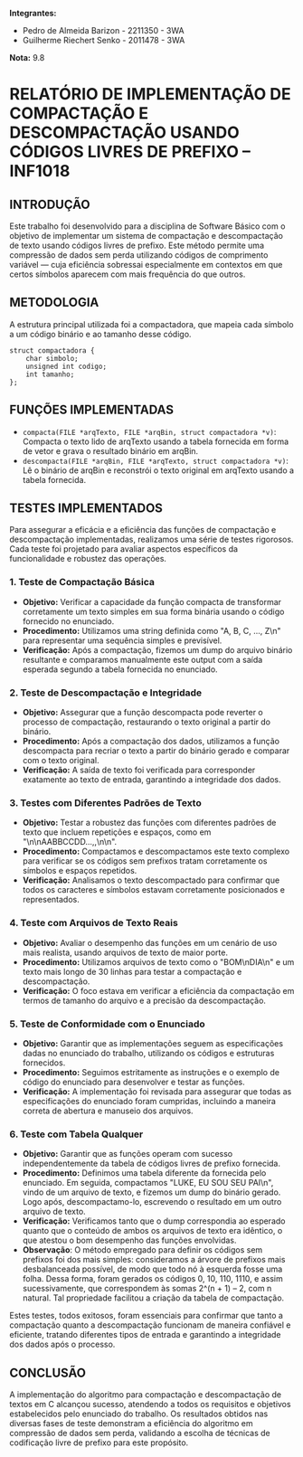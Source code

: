 **Integrantes:**

- Pedro de Almeida Barizon - 2211350 - 3WA
- Guilherme Riechert Senko - 2011478 - 3WA

**Nota:** 9.8

# RELATÓRIO DE IMPLEMENTAÇÃO DE COMPACTAÇÃO E DESCOMPACTAÇÃO USANDO CÓDIGOS LIVRES DE PREFIXO – INF1018

## INTRODUÇÃO

Este trabalho foi desenvolvido para a disciplina de Software Básico com o objetivo de implementar um sistema de compactação e descompactação de texto usando códigos livres de prefixo. Este método permite uma compressão de dados sem perda utilizando códigos de comprimento variável — cuja eficiência sobressai especialmente em contextos em que certos símbolos aparecem com mais frequência do que outros.

## METODOLOGIA

A estrutura principal utilizada foi a compactadora, que mapeia cada símbolo a um código binário e ao tamanho desse código.

```
struct compactadora {
    char simbolo;
    unsigned int codigo;
    int tamanho;
};
```

## FUNÇÕES IMPLEMENTADAS

- `compacta(FILE *arqTexto, FILE *arqBin, struct compactadora *v)`: Compacta o texto lido de arqTexto usando a tabela fornecida em forma de vetor e grava o resultado binário em arqBin.
- `descompacta(FILE *arqBin, FILE *arqTexto, struct compactadora *v)`: Lê o binário de arqBin e reconstrói o texto original em arqTexto usando a tabela fornecida.

## TESTES IMPLEMENTADOS

Para assegurar a eficácia e a eficiência das funções de compactação e descompactação implementadas, realizamos uma série de testes rigorosos. Cada teste foi projetado para avaliar aspectos específicos da funcionalidade e robustez das operações.

### 1. Teste de Compactação Básica

- **Objetivo:** Verificar a capacidade da função compacta de transformar corretamente um texto simples em sua forma binária usando o código fornecido no enunciado.
- **Procedimento:** Utilizamos uma string definida como "A, B, C, ..., Z\n" para representar uma sequência simples e previsível.
- **Verificação:** Após a compactação, fizemos um dump do arquivo binário resultante e comparamos manualmente este output com a saída esperada segundo a tabela fornecida no enunciado.

### 2. Teste de Descompactação e Integridade

- **Objetivo:** Assegurar que a função descompacta pode reverter o processo de compactação, restaurando o texto original a partir do binário.
- **Procedimento:** Após a compactação dos dados, utilizamos a função descompacta para recriar o texto a partir do binário gerado e comparar com o texto original.
- **Verificação:** A saída de texto foi verificada para corresponder exatamente ao texto de entrada, garantindo a integridade dos dados.

### 3. Testes com Diferentes Padrões de Texto

- **Objetivo:** Testar a robustez das funções com diferentes padrões de texto que incluem repetições e espaços, como em "\n\nAABBCCDD...,,\n\n".
- **Procedimento:** Compactamos e descompactamos este texto complexo para verificar se os códigos sem prefixos tratam corretamente os símbolos e espaços repetidos.
- **Verificação:** Analisamos o texto descompactado para confirmar que todos os caracteres e símbolos estavam corretamente posicionados e representados.

### 4. Teste com Arquivos de Texto Reais

- **Objetivo:** Avaliar o desempenho das funções em um cenário de uso mais realista, usando arquivos de texto de maior porte.
- **Procedimento:** Utilizamos arquivos de texto como o "BOM\nDIA\n" e um texto mais longo de 30 linhas para testar a compactação e descompactação.
- **Verificação:** O foco estava em verificar a eficiência da compactação em termos de tamanho do arquivo e a precisão da descompactação.

### 5. Teste de Conformidade com o Enunciado

- **Objetivo:** Garantir que as implementações seguem as especificações dadas no enunciado do trabalho, utilizando os códigos e estruturas fornecidos.
- **Procedimento:** Seguimos estritamente as instruções e o exemplo de código do enunciado para desenvolver e testar as funções.
- **Verificação:** A implementação foi revisada para assegurar que todas as especificações do enunciado foram cumpridas, incluindo a maneira correta de abertura e manuseio dos arquivos.

### 6. Teste com Tabela Qualquer

- **Objetivo:** Garantir que as funções operam com sucesso independentemente da tabela de códigos livres de prefixo fornecida.
- **Procedimento:** Definimos uma tabela diferente da fornecida pelo enunciado. Em seguida, compactamos "LUKE, EU SOU SEU PAI\n", vindo de um arquivo de texto, e fizemos um dump do binário gerado. Logo após, descompactamo-lo, escrevendo o resultado em um outro arquivo de texto.
- **Verificação:** Verificamos tanto que o dump correspondia ao esperado quanto que o conteúdo de ambos os arquivos de texto era idêntico, o que atestou o bom desempenho das funções envolvidas.
- **Observação**: O método empregado para definir os códigos sem prefixos foi dos mais simples: consideramos a árvore de prefixos mais desbalanceada possível, de modo que todo nó à esquerda fosse uma folha. Dessa forma, foram gerados os códigos 0, 10, 110, 1110, e assim sucessivamente, que correspondem às somas 2^(n + 1) – 2, com n natural. Tal propriedade facilitou a criação da tabela de compactação.

Estes testes, todos exitosos, foram essenciais para confirmar que tanto a compactação quanto a descompactação funcionam de maneira confiável e eficiente, tratando diferentes tipos de entrada e garantindo a integridade dos dados após o processo.

## CONCLUSÃO

A implementação do algoritmo para compactação e descompactação de textos em C alcançou sucesso, atendendo a todos os requisitos e objetivos estabelecidos pelo enunciado do trabalho. Os resultados obtidos nas diversas fases de teste demonstram a eficiência do algoritmo em compressão de dados sem perda, validando a escolha de técnicas de codificação livre de prefixo para este propósito.

